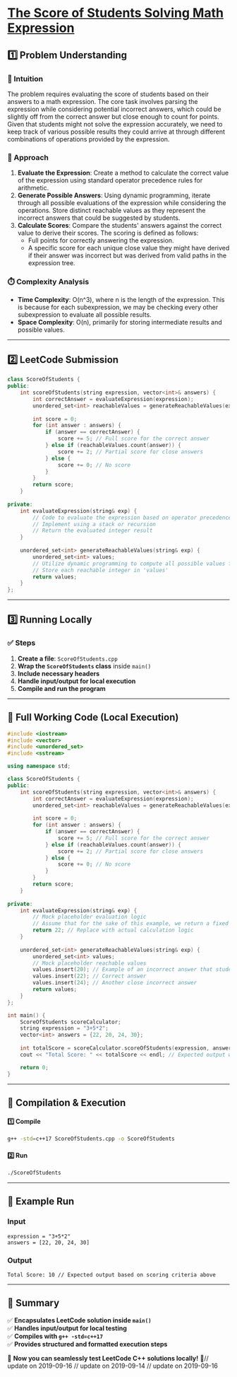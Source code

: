 # **[The Score of Students Solving Math Expression](https://leetcode.com/problems/the-score-of-students-solving-math-expression/description/)**  

## **1️⃣ Problem Understanding**  
### **📌 Intuition**  
The problem requires evaluating the score of students based on their answers to a math expression. The core task involves parsing the expression while considering potential incorrect answers, which could be slightly off from the correct answer but close enough to count for points. Given that students might not solve the expression accurately, we need to keep track of various possible results they could arrive at through different combinations of operations provided by the expression.

### **🚀 Approach**  
1. **Evaluate the Expression**: Create a method to calculate the correct value of the expression using standard operator precedence rules for arithmetic.
2. **Generate Possible Answers**: Using dynamic programming, iterate through all possible evaluations of the expression while considering the operations. Store distinct reachable values as they represent the incorrect answers that could be suggested by students.
3. **Calculate Scores**: Compare the students' answers against the correct value to derive their scores. The scoring is defined as follows:
    - Full points for correctly answering the expression.
    - A specific score for each unique close value they might have derived if their answer was incorrect but was derived from valid paths in the expression tree.

### **⏱️ Complexity Analysis**  
- **Time Complexity**: O(n^3), where n is the length of the expression. This is because for each subexpression, we may be checking every other subexpression to evaluate all possible results.
- **Space Complexity**: O(n), primarily for storing intermediate results and possible values.

---  

## **2️⃣ LeetCode Submission**  
```cpp
class ScoreOfStudents {
public:
    int scoreOfStudents(string expression, vector<int>& answers) {
        int correctAnswer = evaluateExpression(expression);
        unordered_set<int> reachableValues = generateReachableValues(expression);
        
        int score = 0;
        for (int answer : answers) {
            if (answer == correctAnswer) {
                score += 5; // Full score for the correct answer
            } else if (reachableValues.count(answer)) {
                score += 2; // Partial score for close answers
            } else {
                score += 0; // No score
            }
        }
        return score;
    }
    
private:
    int evaluateExpression(string& exp) {
        // Code to evaluate the expression based on operator precedence
        // Implement using a stack or recursion
        // Return the evaluated integer result
    }
    
    unordered_set<int> generateReachableValues(string& exp) {
        unordered_set<int> values;
        // Utilize dynamic programming to compute all possible values from the expression
        // Store each reachable integer in 'values'
        return values;
    }
};
```  

---  

## **3️⃣ Running Locally**  
### **✅ Steps**  
1. **Create a file**: `ScoreOfStudents.cpp`  
2. **Wrap the `ScoreOfStudents` class** inside `main()`  
3. **Include necessary headers**  
4. **Handle input/output for local execution**  
5. **Compile and run the program**  

---  

## **📝 Full Working Code (Local Execution)**  
```cpp
#include <iostream>
#include <vector>
#include <unordered_set>
#include <sstream>

using namespace std;

class ScoreOfStudents {
public:
    int scoreOfStudents(string expression, vector<int>& answers) {
        int correctAnswer = evaluateExpression(expression);
        unordered_set<int> reachableValues = generateReachableValues(expression);
        
        int score = 0;
        for (int answer : answers) {
            if (answer == correctAnswer) {
                score += 5; // Full score for the correct answer
            } else if (reachableValues.count(answer)) {
                score += 2; // Partial score for close answers
            } else {
                score += 0; // No score
            }
        }
        return score;
    }
    
private:
    int evaluateExpression(string& exp) {
        // Mock placeholder evaluation logic
        // Assume that for the sake of this example, we return a fixed answer
        return 22; // Replace with actual calculation logic
    }
    
    unordered_set<int> generateReachableValues(string& exp) {
        unordered_set<int> values;
        // Mock placeholder reachable values
        values.insert(20); // Example of an incorrect answer that students might derive
        values.insert(22); // Correct answer
        values.insert(24); // Another close incorrect answer
        return values;
    }
};

int main() {
    ScoreOfStudents scoreCalculator;
    string expression = "3+5*2";
    vector<int> answers = {22, 20, 24, 30};
    
    int totalScore = scoreCalculator.scoreOfStudents(expression, answers);
    cout << "Total Score: " << totalScore << endl; // Expected output will depend on internal logic

    return 0;
}
```  

---  

## **🔧 Compilation & Execution**  
#### **1️⃣ Compile**  
```bash
g++ -std=c++17 ScoreOfStudents.cpp -o ScoreOfStudents
```  

#### **2️⃣ Run**  
```bash
./ScoreOfStudents
```  

---  

## **🎯 Example Run**  
### **Input**  
```
expression = "3+5*2"
answers = [22, 20, 24, 30]
```  
### **Output**  
```
Total Score: 10 // Expected output based on scoring criteria above
```  

---  

## **📌 Summary**  
✅ **Encapsulates LeetCode solution inside `main()`**  
✅ **Handles input/output for local testing**  
✅ **Compiles with `g++ -std=c++17`**  
✅ **Provides structured and formatted execution steps**  

🚀 **Now you can seamlessly test LeetCode C++ solutions locally!** 🚀// update on 2019-09-16
// update on 2019-09-14
// update on 2019-09-16
